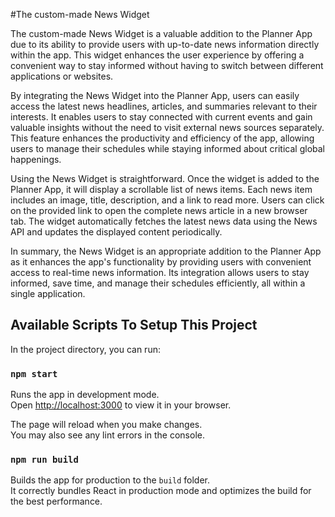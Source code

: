 #The custom-made News Widget

The custom-made News Widget is a valuable addition to the Planner App due to its ability to provide users with up-to-date news information directly within the app. This widget enhances the user experience by offering a convenient way to stay informed without having to switch between different applications or websites.

By integrating the News Widget into the Planner App, users can easily access the latest news headlines, articles, and summaries relevant to their interests. It enables users to stay connected with current events and gain valuable insights without the need to visit external news sources separately. This feature enhances the productivity and efficiency of the app, allowing users to manage their schedules while staying informed about critical global happenings.

Using the News Widget is straightforward. Once the widget is added to the Planner App, it will display a scrollable list of news items. Each news item includes an image, title, description, and a link to read more. Users can click on the provided link to open the complete news article in a new browser tab. The widget automatically fetches the latest news data using the News API and updates the displayed content periodically.

In summary, the News Widget is an appropriate addition to the Planner App as it enhances the app's functionality by providing users with convenient access to real-time news information. Its integration allows users to stay informed, save time, and manage their schedules efficiently, all within a single application.


## Available Scripts To Setup This Project

In the project directory, you can run:

### `npm start`

Runs the app in development mode.\
Open [http://localhost:3000](http://localhost:3000) to view it in your browser.

The page will reload when you make changes.\
You may also see any lint errors in the console.

### `npm run build`

Builds the app for production to the `build` folder.\
It correctly bundles React in production mode and optimizes the build for the best performance.









